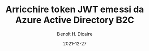 ﻿---
title: Arricchire token JWT emessi da Azure Active Directory B2C
date: 2021-12-27
lastMod: 2021-12-27
author: Benoît H. Dicaire
layout: external
summary: |
  Personalizzare un JSON Web Token emesso da Azure Active Directory B2C con informazioni presenti su un sistema esterno è possibile: è sufficiente, infatti, sfruttare le possibilità di personalizzazione offerte dai criteri personalizzati.
series: 
  - Identity Experience Framework
keywords: 
  - identity experience framework
  - active directory b2c
  - custom policy
  - azure blob storage
tags: 
  - azure
  - active directory b2c
aliases:
  - /it/posts/2021-12-27_enrich-a-jwt-token-with-ief
referral:
  name: UGIdotNET
  url: https://www.ugidotnet.org/tip/2873/Arricchire-JWT-emessi-da-Active-Directory-B2C-con-criteri-personalizzati
cover:
  image: cover.jpg
  alt: Foto di copertina
  relative: true
  caption: Foto di [Yasin Yusuf](https://unsplash.com/@yasinyusuf?utm_source=unsplash&utm_medium=referral&utm_content=creditCopyText) su [Unsplash](https://unsplash.com/s/photos/identity?utm_source=unsplash&utm_medium=referral&utm_content=creditCopyText)
---

<!-- 
  No writing is needed 🙂
  Just add a summary and referral URL.
-->
